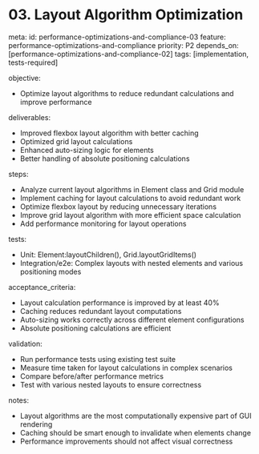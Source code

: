# 03. Layout Algorithm Optimization

meta:
  id: performance-optimizations-and-compliance-03
  feature: performance-optimizations-and-compliance
  priority: P2
  depends_on: [performance-optimizations-and-compliance-02]
  tags: [implementation, tests-required]

objective:
- Optimize layout algorithms to reduce redundant calculations and improve performance

deliverables:
- Improved flexbox layout algorithm with better caching
- Optimized grid layout calculations
- Enhanced auto-sizing logic for elements
- Better handling of absolute positioning calculations

steps:
- Analyze current layout algorithms in Element class and Grid module
- Implement caching for layout calculations to avoid redundant work
- Optimize flexbox layout by reducing unnecessary iterations
- Improve grid layout algorithm with more efficient space calculation
- Add performance monitoring for layout operations

tests:
- Unit: Element:layoutChildren(), Grid.layoutGridItems()
- Integration/e2e: Complex layouts with nested elements and various positioning modes

acceptance_criteria:
- Layout calculation performance is improved by at least 40%
- Caching reduces redundant layout computations
- Auto-sizing works correctly across different element configurations
- Absolute positioning calculations are efficient

validation:
- Run performance tests using existing test suite
- Measure time taken for layout calculations in complex scenarios
- Compare before/after performance metrics
- Test with various nested layouts to ensure correctness

notes:
- Layout algorithms are the most computationally expensive part of GUI rendering
- Caching should be smart enough to invalidate when elements change
- Performance improvements should not affect visual correctness